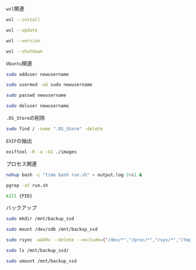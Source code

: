 `wsl`関連
```sh
wsl --install

wsl --update

wsl --version

wsl --shutdown
```

`Ubuntu`関連
```sh
sudo adduser newusername

sudo usermod -aG sudo newusername

sudo passwd newusername

sudo deluser newusername
```

`.DS_Store`の削除
```sh
sudo find / -name ".DS_Store" -delete
```

`EXIF`の抽出
```sh
exiftool -R -a -G1 ./images
```

プロセス関連
```sh
nohup bash -c "time bash run.sh" > output.log 2>&1 &

pgrep -af run.sh

kill {PID}
```

バックアップ
```sh
sudo mkdir /mnt/backup_ssd

sudo mount /dev/sdb /mnt/backup_ssd

sudo rsync -aAXHv --delete --exclude={"/dev/*","/proc/*","/sys/*","/tmp/*","/run/*","/mnt/*","/media/*","/lost+found"} / /mnt/backup_ssd/ | tee rsync_log.txt

sudo ls /mnt/backup_ssd/

sudo umount /mnt/backup_ssd
```
